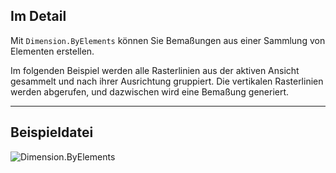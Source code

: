 ## Im Detail
Mit `Dimension.ByElements` können Sie Bemaßungen aus einer Sammlung von Elementen erstellen.

Im folgenden Beispiel werden alle Rasterlinien aus der aktiven Ansicht gesammelt und nach ihrer Ausrichtung gruppiert. Die vertikalen Rasterlinien werden abgerufen, und dazwischen wird eine Bemaßung generiert.
___
## Beispieldatei

![Dimension.ByElements](./Revit.Elements.Dimension.ByElements_img.jpg)
